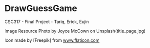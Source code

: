# DrawGuessGame
 CSC317 - Final Project - Tariq, Erick, Eujin


Image Resource
Photo by Joyce McCown on Unsplash(title_page.jpg)

Icon made by [Freepik] from www.flaticon.com